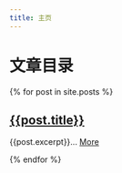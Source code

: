 ```yaml
---
title: 主页
---
```

# 文章目录

{% for post in site.posts %}
## [{{post.title}}]({{post.url}})
{{post.excerpt}}... [More]({{post.url}})

{% endfor %}
